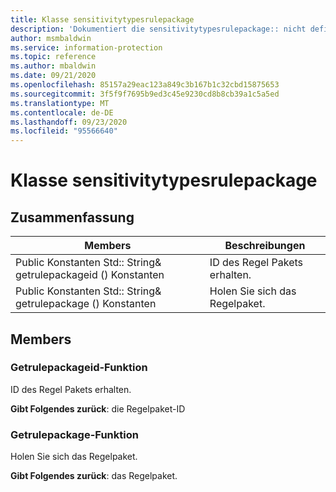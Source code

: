 ```yaml
---
title: Klasse sensitivitytypesrulepackage
description: 'Dokumentiert die sensitivitytypesrulepackage:: nicht definierte Klasse des Microsoft Information Protection (MIP) SDK.'
author: msmbaldwin
ms.service: information-protection
ms.topic: reference
ms.author: mbaldwin
ms.date: 09/21/2020
ms.openlocfilehash: 85157a29eac123a849c3b167b1c32cbd15875653
ms.sourcegitcommit: 3f5f9f7695b9ed3c45e9230cd8b8cb39a1c5a5ed
ms.translationtype: MT
ms.contentlocale: de-DE
ms.lasthandoff: 09/23/2020
ms.locfileid: "95566640"
---
```

# <a name="class-sensitivitytypesrulepackage"></a>Klasse sensitivitytypesrulepackage 
  
## <a name="summary"></a>Zusammenfassung
 Members                        | Beschreibungen                                
--------------------------------|---------------------------------------------
Public Konstanten Std:: String& getrulepackageid () Konstanten  |  ID des Regel Pakets erhalten.
Public Konstanten Std:: String& getrulepackage () Konstanten  |  Holen Sie sich das Regelpaket.
  
## <a name="members"></a>Members
  
### <a name="getrulepackageid-function"></a>Getrulepackageid-Funktion
ID des Regel Pakets erhalten.

  
**Gibt Folgendes zurück**: die Regelpaket-ID
  
### <a name="getrulepackage-function"></a>Getrulepackage-Funktion
Holen Sie sich das Regelpaket.

  
**Gibt Folgendes zurück**: das Regelpaket.